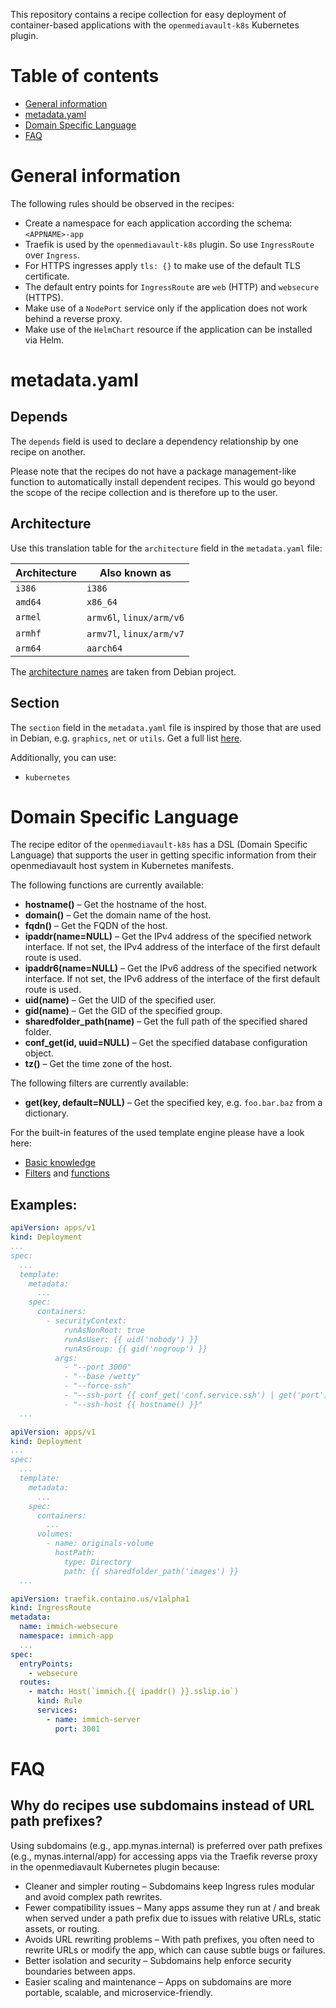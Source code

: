 This repository contains a recipe collection for easy deployment of container-based applications with the 
`openmediavault-k8s` Kubernetes plugin. 

# Table of contents

- [General information](#general-information)
- [metadata.yaml](#metadatayaml)
- [Domain Specific Language](#domain-specific-language)
- [FAQ](#faq)

# General information

The following rules should be observed in the recipes:

- Create a namespace for each application according the schema: `<APPNAME>-app`
- Traefik is used by the `openmediavault-k8s` plugin. So use `IngressRoute` over `Ingress`.
- For HTTPS ingresses apply `tls: {}` to make use of the default TLS certificate.
- The default entry points for `IngressRoute` are `web` (HTTP) and `websecure` (HTTPS).
- Make use of a `NodePort` service only if the application does not work behind a reverse proxy.
- Make use of the `HelmChart` resource if the application can be installed via Helm.

# metadata.yaml

## Depends

The `depends` field is used to declare a dependency relationship by one recipe on another.

Please note that the recipes do not have a package management-like function to automatically install dependent recipes. This would go beyond the scope of the recipe collection and is therefore up to the user.

## Architecture

Use this translation table for the `architecture` field in the `metadata.yaml` file:

| Architecture  | Also known as              |
|---------------|----------------------------|
| `i386`        | `i386`                     |
| `amd64`       | `x86_64`                   |
| `armel`       | `armv6l`, `linux/arm/v6`   |
| `armhf`       | `armv7l`, `linux/arm/v7`   |
| `arm64`       | `aarch64`                  |

The [architecture names](https://wiki.debian.org/SupportedArchitectures) are taken from Debian project.

## Section

The `section` field in the `metadata.yaml` file is inspired by those that are used in Debian, e.g. `graphics`, `net` or `utils`. Get a full list [here](https://www.debian.org/doc/debian-policy/ch-archive.html#s-subsections).

Additionally, you can use:

- `kubernetes`

# Domain Specific Language

The recipe editor of the `openmediavault-k8s` has a DSL (Domain Specific Language)
that supports the user in getting specific information from their openmediavault
host system in Kubernetes manifests.

The following functions are currently available:

- **hostname()** – Get the hostname of the host.
- **domain()** – Get the domain name of the host.
- **fqdn()** – Get the FQDN of the host.
- **ipaddr(name=NULL)** – Get the IPv4 address of the specified network interface. If not set, the IPv4 address of the interface of the first default route is used.
- **ipaddr6(name=NULL)** – Get the IPv6 address of the specified network interface. If not set, the IPv6 address of the interface of the first default route is used.
- **uid(name)** – Get the UID of the specified user.
- **gid(name)** – Get the GID of the specified group.
- **sharedfolder_path(name)** – Get the full path of the specified shared folder.
- **conf_get(id, uuid=NULL)** – Get the specified database configuration object.
- **tz()** – Get the time zone of the host.

The following filters are currently available:

- **get(key, default=NULL)** – Get the specified key, e.g. `foo.bar.baz` from a dictionary.

For the built-in features of the used template engine please have a look here:

- [Basic knowledge](https://twig.symfony.com/doc/3.x/templates.html)
- [Filters](https://twig.symfony.com/doc/3.x/filters/index.html) and [functions](https://twig.symfony.com/doc/3.x/functions/index.html)

## Examples:
```yaml
apiVersion: apps/v1
kind: Deployment
...
spec:
  ...
  template:
    metadata:
      ...
    spec:
      containers:
        - securityContext:
            runAsNonRoot: true
            runAsUser: {{ uid('nobody') }}
            runAsGroup: {{ gid('nogroup') }}
          args:
            - "--port 3000"
            - "--base /wetty"
            - "--force-ssh"
            - "--ssh-port {{ conf_get('conf.service.ssh') | get('port') }}"
            - "--ssh-host {{ hostname() }}"
  ...
```
```yaml
apiVersion: apps/v1
kind: Deployment
...
spec:
  ...
  template:
    metadata:
      ...
    spec:
      containers:
        ...
      volumes:
        - name: originals-volume
          hostPath:
            type: Directory
            path: {{ sharedfolder_path('images') }}
  ...
```
```yaml
apiVersion: traefik.containo.us/v1alpha1
kind: IngressRoute
metadata:
  name: immich-websecure
  namespace: immich-app
  ...
spec:
  entryPoints:
    - websecure
  routes:
    - match: Host(`immich.{{ ipaddr() }}.sslip.io`)
      kind: Rule
      services:
        - name: immich-server
          port: 3001
```

# FAQ

## Why do recipes use subdomains instead of URL path prefixes?

Using subdomains (e.g., app.mynas.internal) is preferred over path prefixes (e.g., mynas.internal/app) for accessing apps via the Traefik reverse proxy in the openmediavault Kubernetes plugin because:
  - Cleaner and simpler routing – Subdomains keep Ingress rules modular and avoid complex path rewrites.
  - Fewer compatibility issues – Many apps assume they run at / and break when served under a path prefix due to issues with relative URLs, static assets, or routing.
  - Avoids URL rewriting problems – With path prefixes, you often need to rewrite URLs or modify the app, which can cause subtle bugs or failures.
  - Better isolation and security – Subdomains help enforce security boundaries between apps.
  - Easier scaling and maintenance – Apps on subdomains are more portable, scalable, and microservice-friendly.
